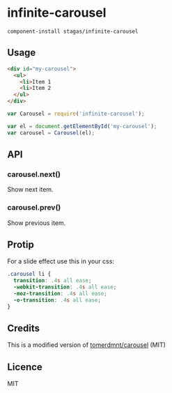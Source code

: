 
# infinite-carousel

`component-install stagas/infinite-carousel`

## Usage

```html
<div id="my-carousel">
  <ul>
    <li>Item 1
    <li>Item 2
  </ul>
</div>
```

```js
var Carousel = require('infinite-carousel');

var el = document.getElementById('my-carousel');
var carousel = Carousel(el);
```

## API

### carousel.next()

Show next item.

### carousel.prev()

Show previous item.

## Protip

For a slide effect use this in your css:

```css
.carousel li {
  transition: .4s all ease;
  -webkit-transition: .4s all ease;
  -moz-transition: .4s all ease;
  -o-transition: .4s all ease;
}
```

## Credits

This is a modified version of [tomerdmnt/carousel](https://github.com/tomerdmnt/carousel) (MIT)

## Licence

MIT
